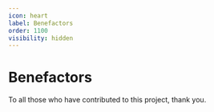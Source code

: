 ```yaml
---
icon: heart
label: Benefactors
order: 1100
visibility: hidden
---
```


# Benefactors

To all those who have contributed to this project, thank you.
